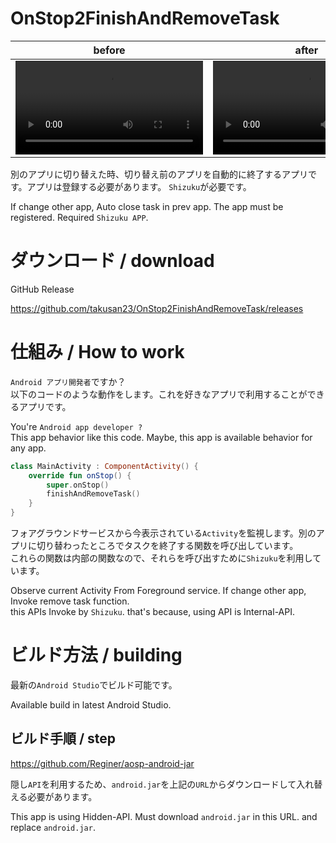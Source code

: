 # OnStop2FinishAndRemoveTask

|before|after|
|---|---|
| <video controls src="https://github.com/user-attachments/assets/ecdc5050-f05b-4c98-8554-dc765f65cb93"></video> | <video controls src="https://github.com/user-attachments/assets/e7c4cfa0-0173-408c-bed0-7c6b09234507"></video> |

別のアプリに切り替えた時、切り替え前のアプリを自動的に終了するアプリです。アプリは登録する必要があります。
`Shizuku`が必要です。

If change other app, Auto close task in prev app. The app must be registered. Required
`Shizuku APP`.

# ダウンロード / download
GitHub Release

https://github.com/takusan23/OnStop2FinishAndRemoveTask/releases

# 仕組み / How to work

`Android アプリ開発者`ですか？  
以下のコードのような動作をします。これを好きなアプリで利用することができるアプリです。

You're `Android app developer ?`  
This app behavior like this code. Maybe, this app is available behavior for any app.

```kotlin
class MainActivity : ComponentActivity() {
    override fun onStop() {
        super.onStop()
        finishAndRemoveTask()
    }
}
```

フォアグラウンドサービスから今表示されている`Activity`を監視します。別のアプリに切り替わったところでタスクを終了する関数を呼び出しています。  
これらの関数は内部の関数なので、それらを呼び出すために`Shizuku`を利用しています。

Observe current Activity From Foreground service. If change other app, Invoke remove task function.  
this APIs Invoke by `Shizuku`. that's because, using API is Internal-API.

# ビルド方法 / building

最新の`Android Studio`でビルド可能です。

Available build in latest Android Studio.

## ビルド手順 / step

https://github.com/Reginer/aosp-android-jar

隠し`API`を利用するため、`android.jar`を上記の`URL`からダウンロードして入れ替える必要があります。

This app is using Hidden-API. Must download `android.jar` in this URL. and replace `android.jar`.
